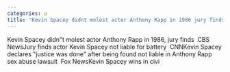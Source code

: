 ```yaml
---
categories: a
title: "Kevin Spacey didnt molest actor Anthony Rapp in 1986 jury finds  CBS News"
---
```

Kevin Spacey didn"t molest actor Anthony Rapp in 1986, jury finds&nbsp;&nbsp;CBS NewsJury finds actor Kevin Spacey not liable for battery&nbsp;&nbsp;CNNKevin Spacey declares "justice was done" after being found not liable in Anthony Rapp sex abuse lawsuit&nbsp;&nbsp;Fox NewsKevin Spacey wins in civi